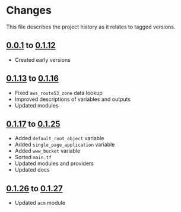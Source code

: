 # Changes
This file describes the project history as it relates to tagged versions.

## [0.0.1](.) to [0.1.12](.)
- Created early versions

## [0.1.13](.) to [0.1.16](.)
- Fixed `aws_route53_zone` data lookup
- Improved descriptions of variables and outputs
- Updated modules

## [0.1.17](.) to [0.1.25](.)
- Added `default_root_object` variable
- Added `single_page_application` variable
- Added `www_bucket` variable
- Sorted `main.tf`
- Updated modules and providers
- Updated docs

## [0.1.26](.) to [0.1.27](.)
- Updated `acm` module
